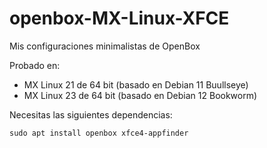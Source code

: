 # openbox-MX-Linux-XFCE
Mis configuraciones minimalistas de OpenBox

Probado en:
- MX Linux 21 de 64 bit (basado en Debian 11 Buullseye)
- MX Linux 23 de 64 bit (basado en Debian 12 Bookworm)

Necesitas las siguientes dependencias:
```
sudo apt install openbox xfce4-appfinder
```



